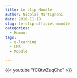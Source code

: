 ```yaml
---
title: Le clip Moodle
author: Nicolas Martignoni
date: 2010-11-19
slug: le-clip-officiel-moodle
categories:
  - Humour
tags:
  - e-learning
  - LMS
  - Moodle

---
```

{{< youtube "fCQtwZuqChc" >}}

<!--more-->
